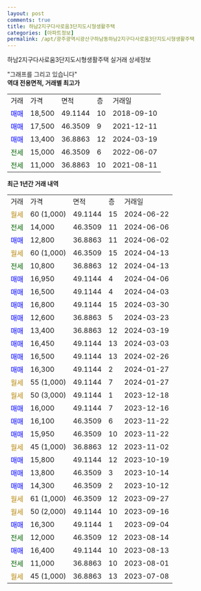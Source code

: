 ```yaml
---
layout: post
comments: true
title: 하남2지구다사로움3단지도시형생활주택
categories: [아파트정보]
permalink: /apt/광주광역시광산구하남동하남2지구다사로움3단지도시형생활주택
---
```


하남2지구다사로움3단지도시형생활주택 실거래 상세정보

<script type="text/javascript">
  google.charts.load('current', {'packages':['line', 'corechart']});
  google.charts.setOnLoadCallback(drawChart);

  function drawChart() {
    var data = new google.visualization.DataTable();
    data.addColumn('date', '거래일');
    data.addColumn('number', "매매");
    data.addColumn('number', "전세");
    data.addColumn('number', "전매");

    data.addRows([[new Date(Date.parse("2024-06-22")), null, null, null], [new Date(Date.parse("2024-06-06")), null, 14000, null], [new Date(Date.parse("2024-06-02")), 12800, null, null], [new Date(Date.parse("2024-04-13")), null, null, null], [new Date(Date.parse("2024-04-13")), null, 10800, null], [new Date(Date.parse("2024-04-06")), 16950, null, null], [new Date(Date.parse("2024-04-03")), 16500, null, null], [new Date(Date.parse("2024-03-30")), 16800, null, null], [new Date(Date.parse("2024-03-23")), 12600, null, null], [new Date(Date.parse("2024-03-19")), 13400, null, null], [new Date(Date.parse("2024-03-03")), 16450, null, null], [new Date(Date.parse("2024-02-26")), 16500, null, null], [new Date(Date.parse("2024-01-27")), 16300, null, null], [new Date(Date.parse("2024-01-27")), null, null, null], [new Date(Date.parse("2023-12-18")), null, null, null], [new Date(Date.parse("2023-12-16")), 16000, null, null], [new Date(Date.parse("2023-11-22")), 16100, null, null], [new Date(Date.parse("2023-11-22")), 15950, null, null], [new Date(Date.parse("2023-11-02")), null, null, null], [new Date(Date.parse("2023-10-19")), 15800, null, null], [new Date(Date.parse("2023-10-14")), 13800, null, null], [new Date(Date.parse("2023-10-12")), 14300, null, null], [new Date(Date.parse("2023-09-27")), null, null, null], [new Date(Date.parse("2023-09-16")), null, null, null], [new Date(Date.parse("2023-09-04")), 16300, null, null], [new Date(Date.parse("2023-08-14")), null, 12000, null], [new Date(Date.parse("2023-08-13")), 16400, null, null], [new Date(Date.parse("2023-08-01")), null, 11000, null], [new Date(Date.parse("2023-07-08")), null, null, null]]);

    var options = {
      hAxis: {
        format: 'yyyy/MM/dd'
      },    
      lineWidth: 0,
      pointsVisible: true,    
      title: '최근 1년간 유형별 실거래가 분포',
      legend: { position: 'bottom' }
    };

    var formatter = new google.visualization.NumberFormat({pattern:'###,###'} );
    formatter.format(data, 1);
    formatter.format(data, 2);
    
    setTimeout(function() {
        var chart = new google.visualization.LineChart(document.getElementById('columnchart_material'));
        chart.draw(data, (options));
        document.getElementById('loading').style.display = 'none';
    }, 200);
  }
</script>


<div id="loading" style="z-index:20; display: block; margin-left: 0px">"그래프를 그리고 있습니다"</div>
<div id="columnchart_material" style="width: 95%; margin-left: 0px; display: block"></div>
<!-- contents start -->
<b>역대 전용면적, 거래별 최고가</b>
<table class="sortable">
    <tr>
      <td>거래</td>
      <td>가격</td>
      <td>면적</td>
      <td>층</td>
      <td>거래일</td>
    </tr>
        <tr>
          <td><a style="color: blue">매매</a></td>
          <td>18,500</td>
          <td>49.1144</td>
          <td>10</td>
          <td>2018-09-10</td>
        </tr>            <tr>
          <td><a style="color: blue">매매</a></td>
          <td>17,500</td>
          <td>46.3509</td>
          <td>9</td>
          <td>2021-12-11</td>
        </tr>            <tr>
          <td><a style="color: blue">매매</a></td>
          <td>13,400</td>
          <td>36.8863</td>
          <td>12</td>
          <td>2024-03-19</td>
        </tr>        
        <tr>
              <td><a style="color: darkgreen">전세</a></td>
              <td>15,000</td>
              <td>46.3509</td>
              <td>6</td>
              <td>2022-06-07</td>
            </tr>            <tr>
              <td><a style="color: darkgreen">전세</a></td>
              <td>11,000</td>
              <td>36.8863</td>
              <td>10</td>
              <td>2021-08-11</td>
            </tr>        
    
</table>

<b>최근 1년간 거래 내역</b>

<table class="sortable">
    <tr>
      <td>거래</td>
      <td>가격</td>
      <td>면적</td>
      <td>층</td>
      <td>거래일</td>
    </tr>
    <tr>
      <td><a style="color: darkgoldenrod">월세</a></td>
      <td>60 (1,000)</td>
      <td>49.1144</td>
      <td>15</td>
      <td>2024-06-22</td>
    </tr>          <tr>
      <td><a style="color: darkgreen">전세</a></td>
      <td>14,000</td>
      <td>46.3509</td>
      <td>11</td>
      <td>2024-06-06</td>
    </tr>          <tr>
      <td><a style="color: blue">매매</a></td>
      <td>12,800</td>
      <td>36.8863</td>
      <td>11</td>
      <td>2024-06-02</td>
    </tr>          <tr>
      <td><a style="color: darkgoldenrod">월세</a></td>
      <td>60 (1,000)</td>
      <td>46.3509</td>
      <td>15</td>
      <td>2024-04-13</td>
    </tr>          <tr>
      <td><a style="color: darkgreen">전세</a></td>
      <td>10,800</td>
      <td>36.8863</td>
      <td>12</td>
      <td>2024-04-13</td>
    </tr>          <tr>
      <td><a style="color: blue">매매</a></td>
      <td>16,950</td>
      <td>49.1144</td>
      <td>4</td>
      <td>2024-04-06</td>
    </tr>          <tr>
      <td><a style="color: blue">매매</a></td>
      <td>16,500</td>
      <td>49.1144</td>
      <td>4</td>
      <td>2024-04-03</td>
    </tr>          <tr>
      <td><a style="color: blue">매매</a></td>
      <td>16,800</td>
      <td>49.1144</td>
      <td>15</td>
      <td>2024-03-30</td>
    </tr>          <tr>
      <td><a style="color: blue">매매</a></td>
      <td>12,600</td>
      <td>36.8863</td>
      <td>5</td>
      <td>2024-03-23</td>
    </tr>          <tr>
      <td><a style="color: blue">매매</a></td>
      <td>13,400</td>
      <td>36.8863</td>
      <td>12</td>
      <td>2024-03-19</td>
    </tr>          <tr>
      <td><a style="color: blue">매매</a></td>
      <td>16,450</td>
      <td>49.1144</td>
      <td>13</td>
      <td>2024-03-03</td>
    </tr>          <tr>
      <td><a style="color: blue">매매</a></td>
      <td>16,500</td>
      <td>49.1144</td>
      <td>13</td>
      <td>2024-02-26</td>
    </tr>          <tr>
      <td><a style="color: blue">매매</a></td>
      <td>16,300</td>
      <td>49.1144</td>
      <td>2</td>
      <td>2024-01-27</td>
    </tr>          <tr>
      <td><a style="color: darkgoldenrod">월세</a></td>
      <td>55 (1,000)</td>
      <td>49.1144</td>
      <td>7</td>
      <td>2024-01-27</td>
    </tr>          <tr>
      <td><a style="color: darkgoldenrod">월세</a></td>
      <td>50 (3,000)</td>
      <td>49.1144</td>
      <td>1</td>
      <td>2023-12-18</td>
    </tr>          <tr>
      <td><a style="color: blue">매매</a></td>
      <td>16,000</td>
      <td>49.1144</td>
      <td>7</td>
      <td>2023-12-16</td>
    </tr>          <tr>
      <td><a style="color: blue">매매</a></td>
      <td>16,100</td>
      <td>46.3509</td>
      <td>6</td>
      <td>2023-11-22</td>
    </tr>          <tr>
      <td><a style="color: blue">매매</a></td>
      <td>15,950</td>
      <td>46.3509</td>
      <td>10</td>
      <td>2023-11-22</td>
    </tr>          <tr>
      <td><a style="color: darkgoldenrod">월세</a></td>
      <td>45 (1,000)</td>
      <td>36.8863</td>
      <td>12</td>
      <td>2023-11-02</td>
    </tr>          <tr>
      <td><a style="color: blue">매매</a></td>
      <td>15,800</td>
      <td>49.1144</td>
      <td>12</td>
      <td>2023-10-19</td>
    </tr>          <tr>
      <td><a style="color: blue">매매</a></td>
      <td>13,800</td>
      <td>46.3509</td>
      <td>3</td>
      <td>2023-10-14</td>
    </tr>          <tr>
      <td><a style="color: blue">매매</a></td>
      <td>14,300</td>
      <td>46.3509</td>
      <td>2</td>
      <td>2023-10-12</td>
    </tr>          <tr>
      <td><a style="color: darkgoldenrod">월세</a></td>
      <td>61 (1,000)</td>
      <td>46.3509</td>
      <td>12</td>
      <td>2023-09-27</td>
    </tr>          <tr>
      <td><a style="color: darkgoldenrod">월세</a></td>
      <td>50 (2,000)</td>
      <td>49.1144</td>
      <td>10</td>
      <td>2023-09-16</td>
    </tr>          <tr>
      <td><a style="color: blue">매매</a></td>
      <td>16,300</td>
      <td>49.1144</td>
      <td>1</td>
      <td>2023-09-04</td>
    </tr>          <tr>
      <td><a style="color: darkgreen">전세</a></td>
      <td>12,000</td>
      <td>46.3509</td>
      <td>12</td>
      <td>2023-08-14</td>
    </tr>          <tr>
      <td><a style="color: blue">매매</a></td>
      <td>16,400</td>
      <td>49.1144</td>
      <td>10</td>
      <td>2023-08-13</td>
    </tr>          <tr>
      <td><a style="color: darkgreen">전세</a></td>
      <td>11,000</td>
      <td>36.8863</td>
      <td>10</td>
      <td>2023-08-01</td>
    </tr>          <tr>
      <td><a style="color: darkgoldenrod">월세</a></td>
      <td>45 (1,000)</td>
      <td>36.8863</td>
      <td>13</td>
      <td>2023-07-08</td>
    </tr>      </table>
<!-- contents end -->    


